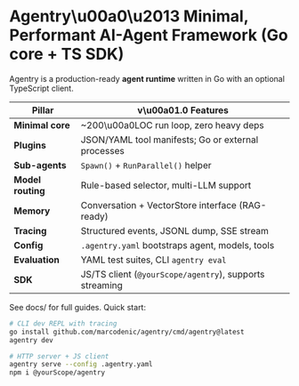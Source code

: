 # Agentry\u00a0\u2013 Minimal, Performant AI-Agent Framework (Go core + TS SDK)

Agentry is a production-ready **agent runtime** written in Go with an optional TypeScript client.

| Pillar            | v\u00a01.0 Features                                     |
| ----------------- | ------------------------------------------------------- |
| **Minimal core**  | ~200\u00a0LOC run loop, zero heavy deps                 |
| **Plugins**       | JSON/YAML tool manifests; Go or external processes      |
| **Sub-agents**    | `Spawn()` + `RunParallel()` helper                      |
| **Model routing** | Rule-based selector, multi-LLM support                  |
| **Memory**        | Conversation + VectorStore interface (RAG-ready)        |
| **Tracing**       | Structured events, JSONL dump, SSE stream               |
| **Config**        | `.agentry.yaml` bootstraps agent, models, tools         |
| **Evaluation**    | YAML test suites, CLI `agentry eval`                    |
| **SDK**           | JS/TS client (`@yourScope/agentry`), supports streaming |

See docs/ for full guides. Quick start:

```bash
# CLI dev REPL with tracing
go install github.com/marcodenic/agentry/cmd/agentry@latest
agentry dev

# HTTP server + JS client
agentry serve --config .agentry.yaml
npm i @yourScope/agentry
```
